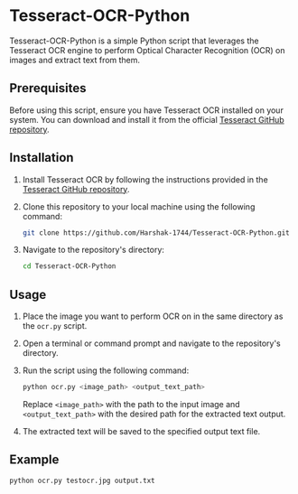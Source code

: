 # Tesseract-OCR-Python

Tesseract-OCR-Python is a simple Python script that leverages the Tesseract OCR engine to perform Optical Character Recognition (OCR) on images and extract text from them.

## Prerequisites

Before using this script, ensure you have Tesseract OCR installed on your system. You can download and install it from the official [Tesseract GitHub repository](https://github.com/tesseract-ocr/tesseract).

## Installation

1. Install Tesseract OCR by following the instructions provided in the [Tesseract GitHub repository](https://github.com/tesseract-ocr/tesseract).

2. Clone this repository to your local machine using the following command:

   ```bash
   git clone https://github.com/Harshak-1744/Tesseract-OCR-Python.git
   ```

3. Navigate to the repository's directory:

   ```bash
   cd Tesseract-OCR-Python
   ```

## Usage

1. Place the image you want to perform OCR on in the same directory as the `ocr.py` script.

2. Open a terminal or command prompt and navigate to the repository's directory.

3. Run the script using the following command:

   ```bash
   python ocr.py <image_path> <output_text_path>
   ```

   Replace `<image_path>` with the path to the input image and `<output_text_path>` with the desired path for the extracted text output.

4. The extracted text will be saved to the specified output text file.

## Example

```bash
python ocr.py testocr.jpg output.txt
```
